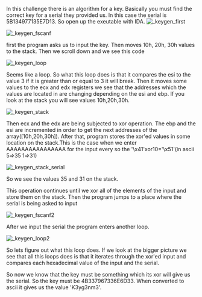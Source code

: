In this challenge there is an algorithm for a key. Basically you must find the correct key for a serial they provided us. In this case the serial is 5B134977135E7D13. So open up the exeutable with IDA.
![_keygen_first](https://cloud.githubusercontent.com/assets/27059441/25770791/b20eff64-3247-11e7-9d9a-c0e0b5f610c0.PNG)

![_keygen_fscanf](https://cloud.githubusercontent.com/assets/27059441/25770800/ed6fb724-3247-11e7-9d32-251a45181d96.PNG)


first the program asks us to input the key. Then moves 10h, 20h, 30h values to the stack. Then we scroll down and we see this code

![_keygen_loop](https://cloud.githubusercontent.com/assets/27059441/25770804/0a5881ea-3248-11e7-947e-ab7ab657990a.PNG)

Seems like a loop. So what this loop does is that it compares the esi to the value 3 if it is greater than or equal to 3 it will break. Then it moves some values to the ecx and edx registers we see that the addresses which the values are located in are changing depending on the esi and ebp. If you look at the stack you will see values 10h,20h,30h.

![_keygen_stack](https://cloud.githubusercontent.com/assets/27059441/25771649/2325760c-3260-11e7-8405-61836695c57b.PNG)


Then ecx and the edx are being subjected to xor operation. The ebp and the esi are incremented in order to get the next addresses of the array([10h,20h,30h]). After that, program stores the xor'ed values in some location on the stack.This is the case when we enter AAAAAAAAAAAAAAAA for the input every so the '\x41'xor10='\x51'(in ascii 5=>35 1=>31)

![_keygen_stack_serial](https://cloud.githubusercontent.com/assets/27059441/25771678/d1353d4a-3260-11e7-91cd-2f7e55e758a3.PNG)

So we see the values 35 and 31 on the stack.

This operation continues until we xor all of the elements of the input and store them on the stack.
Then the program jumps to a place where the serial is being asked to input

![_keygen_fscanf2](https://cloud.githubusercontent.com/assets/27059441/25770901/bc3166f0-324a-11e7-8c5e-ea3d3b1abb13.PNG)

After we input the serial the program enters another loop.

![_keygen_loop2](https://cloud.githubusercontent.com/assets/27059441/25770916/febf65f8-324a-11e7-9485-6a5f8d8a3f4a.PNG)

So lets figure out what this loop does. If we look at the bigger picture we see that all this loops does is that it iterates through the xor'ed input and compares each hexadecimal value of the input and the serial.

So now we know that the key must be something which its xor will give us the serial. So the key must be 4B337967336E6D33. When converted to ascii it gives us the value 'K3yg3nm3'.

